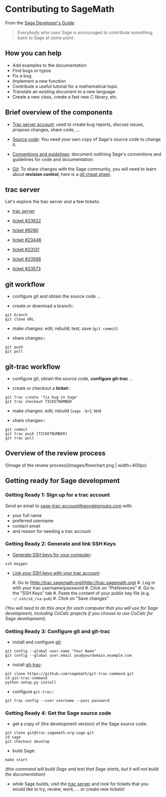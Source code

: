 # Contributing to SageMath

From the [Sage Developer's Guide](http://doc.sagemath.org/html/en/developer/index.html):

> Everybody who uses Sage is
> encouraged to contribute
> something back to Sage
> at some point.


## How you can help

- Add examples to the documentation
- Find bugs or typos
- Fix a bug
- Implement a new function
- Contribute a useful tutorial for a mathematical topic
- Translate an existing document to a new language
- Create a new class, create a fast new C library, etc.


## Brief overview of the components

- [Trac server account](http://doc.sagemath.org/html/en/developer/trac.html#section-trac-account):
  used to create bug reports, discuss issues, propose changes, share
  code, ...

- [Source code](http://doc.sagemath.org/html/en/installation/source.html):
  You need your own copy of Sage's source code to change it.

- [Conventions and guidelines](http://doc.sagemath.org/html/en/developer/coding_basics.html):
  document outlining Sage's conventions and guidelines for code and
  documentation.

- [Git](https://try.github.io/levels/1/challenges/1):
  To share changes with the Sage community, you will need to learn
  about **revision control**; here is a [git cheat sheet](git-cheat-sheet.pdf).


## trac server

Let's explore the trac server and a few tickets:

- [trac server](https://trac.sagemath.org)

- [ticket #23622](https://trac.sagemath.org/ticket/23622)

- [ticket #9280](https://trac.sagemath.org/ticket/9280)

- [ticket #23446](https://trac.sagemath.org/ticket/23446)

- [ticket #23131](https://trac.sagemath.org/ticket/23131)

- [ticket #23568](https://trac.sagemath.org/ticket/23568)

- [ticket #23573](https://trac.sagemath.org/ticket/23573)


## git workflow

- configure git and obtain the source code ...

- create *or* download a branch::
```
git branch
git clone URL
```

- make changes: edit; rebuild; test; save (`git commit`)

- share changes::
```
git push
git pull
```


## git-trac workflow

- configure git, obtain the source code, **configure git-trac** ...

- create *or* checkout a **ticket**::
```
git trac create 'fix bug in Sage'
git trac checkout TICKETNUMBER
```
- make changes: edit; rebuild (`sage -br`); test

- share changes::
```
git commit
git trac push [TICKETNUMBER]
git trac pull
```


## Overview of the review process

![Image of the review process](images/flowchart.png | width=400px)


## Getting ready for Sage development

### Getting Ready 1: Sign up for a trac account

Send an email to
[sage-trac-account@googlegroups.com](mailto:sage-trac-account@googlegroups.com)
with:

- your full name
- preferred username
- contact email
- and reason for needing a trac account

### Getting Ready 2: Generate and link SSH Keys

- [Generate SSH keys for your computer](http://doc.sagemath.org/html/en/developer/trac.html#generating-your-ssh-keys>):
```
ssh-keygen
```

- [Link your SSH keys with your trac account](http://doc.sagemath.org/html/en/developer/trac.html#linking-your-public-key-to-your-trac-account>):

  #. Go to [http://trac.sagemath.org](http://trac.sagemath.org)
  #. Log in with your trac username/password
  #. Click on "Preferences"
  #. Go to the "SSH Keys" tab
  #. Paste the content of your public key file (e.g. `~/.ssh/id_rsa.pub`)
  #. Click on "Save changes"

*(You will need to do this once for each computer that you will use for
Sage development, including CoCalc projects if you choose to use CoCalc for
Sage development).*

### Getting Ready 3: Configure git and git-trac

- install and configure [git](https://git-scm.com):
```
git config --global user.name "Your Name"
git config --global user.email you@yourdomain.example.com
```

- install [git-trac](https://github.com/sagemath/git-trac-command.git>):
```
git clone https://github.com/sagemath/git-trac-command.git
cd git-trac-command
python setup.py install
```

- configure `git-trac`::
```
git trac config --user username --pass password
```

### Getting Ready 4: Get the Sage source code

- get a copy of (the development version) of the Sage source code:
```
git clone git@trac.sagemath.org:sage.git
cd sage
git checkout develop
```

- build Sage:
```
make start
```

  *(this command will build Sage and test that Sage starts, but it will *not*
  build the documentation)*

- while Sage builds, visit the [trac server](http://trac.sagemath.org) and look
  for tickets that you would like to try, review, work, ... or create new
  tickets!


